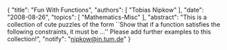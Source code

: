 {
    "title": "Fun With Functions",
    "authors": [
        "Tobias Nipkow"
    ],
    "date": "2008-08-26",
    "topics": [
        "Mathematics-Misc"
    ],
    "abstract": "This is a collection of cute puzzles of the form ``Show that if a function satisfies the following constraints, it must be ...'' Please add further examples to this collection!",
    "notify": "nipkow@in.tum.de"
}